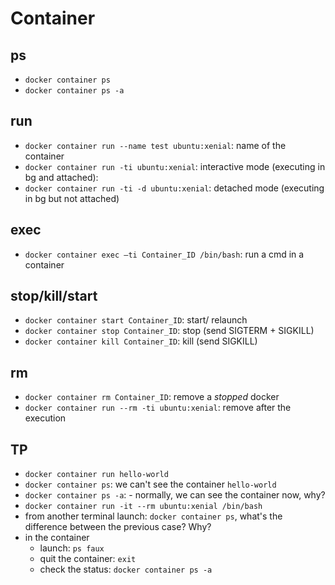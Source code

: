 # Container
## ps
- `docker container ps`
- `docker container ps -a`

## run
- `docker container run --name test ubuntu:xenial`: name of the container
- `docker container run -ti ubuntu:xenial`: interactive mode (executing in bg and attached):
- `docker container run -ti -d ubuntu:xenial`: detached mode (executing in bg but not attached)

## exec
- `docker container exec –ti Container_ID /bin/bash`: run a cmd in a container

## stop/kill/start
- `docker container start Container_ID`: start/ relaunch
- `docker container stop Container_ID`: stop (send SIGTERM + SIGKILL)
- `docker container kill Container_ID`: kill (send SIGKILL)

## rm
- `docker container rm Container_ID`: remove a *stopped* docker
- `docker container run --rm -ti ubuntu:xenial`: remove after the execution

## TP
- `docker container run hello-world`
- `docker container ps`: we can't see the container `hello-world`
- `docker container ps -a`: - normally, we can see the container now, why?
- `docker container run -it --rm ubuntu:xenial /bin/bash` 
- from another terminal launch: `docker container ps`, what's the difference between the previous case? Why?
- in the container
  - launch: `ps faux`
  - quit the container: `exit`
  - check the status: `docker container ps -a`
